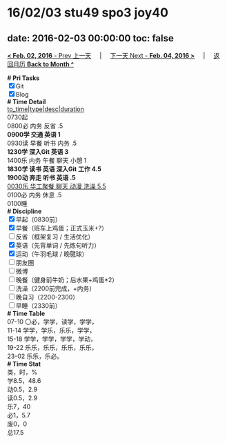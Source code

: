 # 16/02/03 stu49 spo3 joy40

date: 2016-02-03 00:00:00
toc: false
---
[**< Feb. 02, 2016** - Prev 上一天](/lifelogs/2016/02/d02.md) &nbsp; &nbsp; | &nbsp; &nbsp; [下一天 Next - **Feb. 04, 2016 >**](/lifelogs/2016/02/d04.md) &nbsp; &nbsp; |  &nbsp; &nbsp; [返回月历 **Back to Month ^**](/lifelogs/2016/02/index.md)
<br/><div><b># Pri Tasks</b></div><div><input checked="true" type="checkbox"/>Git</div><div><input checked="true" type="checkbox"/>Blog</div><div><b># Time Detail</b></div><div><u>to_time|type|desc|duration</u></div><div>0730起</div><div>0800必 内务 反省 .5</div><div><b>0900学 交通 英语 1</b></div><div>0930读 早餐 听书 内务 .5</div><div><b>1230学 深入Git 英语 3</b></div><div>1400乐 内务 午餐 聊天 小憩 1</div><div><b>1830学 读书 英语 深入Git 工作 4.5</b></div><div><b>1900动 奔走 听书 英语 .5</b></div><div><u>0030乐 华工聚餐 聊天 动漫 洗澡 5.5</u></div><div>0100必 内务 休息 .5</div><div>0100睡</div><div><b># Discipline</b></div><div><input checked="true" type="checkbox"/>早起（0830前）</div><div><input checked="true" type="checkbox"/>早餐（班车上鸡蛋；正式玉米+?）</div><div><input type="checkbox"/>反省（框架复习 / 生活优化）</div><div><input checked="true" type="checkbox"/>英语（先背单词 / 先炼句听力）</div><div><input checked="true" type="checkbox"/>运动（午羽毛球 / 晚毽球）</div><div><input type="checkbox"/>朋友圈</div><div><input type="checkbox"/>微博</div><div><input type="checkbox"/>晚餐（健身前牛奶；后水果+鸡蛋*2）</div><div><input type="checkbox"/>洗澡（2200前完成，+内务）</div><div><input type="checkbox"/>晚自习（2200-2300）</div><div><input type="checkbox"/>早睡（2330前）</div><div><b># Time Table</b></div><div>07-10 〇必，学学，读学，学学，</div><div>11-14 学学，学乐，乐乐，学学，</div><div>15-18 学学，学学，学学，学动，</div><div>19-22 乐乐，乐乐，乐乐，乐乐，</div><div>23-02 乐乐，乐必。</div><div><b># Time Stat</b></div><div>类，时，%</div><div>学8.5，48.6</div><div>动0.5，2.9</div><div>读0.5，2.9</div><div>乐7，40</div><div>必1，5.7</div><div>废0，0</div><div>总17.5</div>
